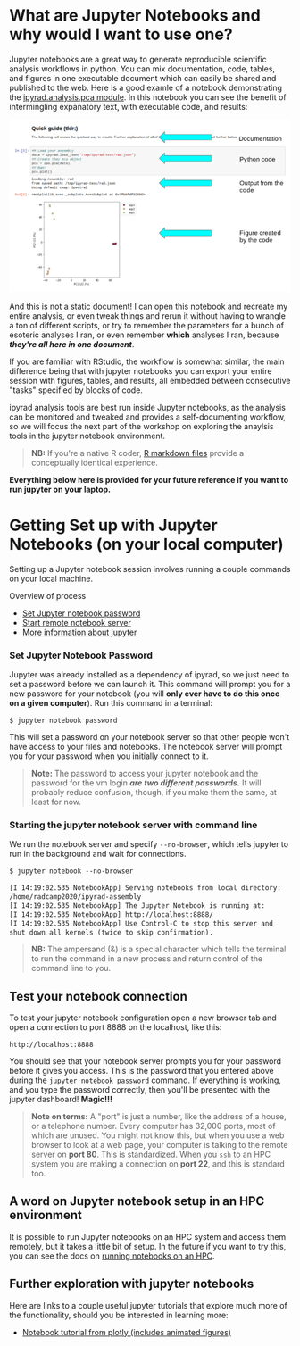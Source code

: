# What are Jupyter Notebooks and why would I want to use one?

Jupyter notebooks are a great way to generate reproducible 
scientific analysis workflows in python. You can mix documentation,
code, tables, and figures in one executable document which can easily
be shared and published to the web. Here is a good examle of a notebook
demonstrating the [ipyrad.analysis.pca module](https://nbviewer.jupyter.org/github/dereneaton/ipyrad/blob/master/tests/cookbook-PCA-pedicularis.ipynb). In this notebook you can see the benefit
of intermingling expanatory text, with executable code, and results:

![png](Jupyter_Notebook_Setup_files/Jupyter_notebook_example_page.png)

And this is not a static document! I can open this notebook and
recreate my entire analysis, or even tweak things and rerun it
without having to wrangle a ton of different scripts, or try to 
remember the parameters for a bunch of esoteric analyses I ran, or
even remember **which** analyses I ran, because ***they're all here
in one document***.

If you are familiar with RStudio, the workflow is somewhat similar, the main
difference being that with jupyter notebooks you can export your entire
session with figures, tables, and results, all embedded between consecutive
"tasks" specified by blocks of code.

ipyrad analysis tools are best run inside Jupyter notebooks, as the analysis can
be monitored and tweaked and provides a self-documenting workflow, so we will
focus the next part of the workshop on exploring the anaylsis tools in the
jupyter notebook environment.

> **NB:** If you're a native R coder, [R markdown files](https://rmarkdown.rstudio.com/)
provide a conceptually identical experience.

**Everything below here is provided for your future reference if you want
to run jupyter on your laptop.**

# Getting Set up with Jupyter Notebooks (on your local computer)
Setting up a Jupyter notebook session involves running a couple commands on your
local machine.

Overview of process
* [Set Jupyter notebook password](#set-jupyter-notebook-password)
* [Start remote notebook server](#run-notebook-server)
* [More information about jupyter](#useful-jupyter-tricks/ideas)

### Set Jupyter Notebook Password
Jupyter was already installed as a dependency of ipyrad, so we just 
need to set a password before we can launch it. This command will prompt you
for a new password for your notebook (you will **only ever have to do this once
on a given computer**). Run this command in a terminal:
```
$ jupyter notebook password
```
This will set a password on your notebook server so that other people 
won't have access to your files and notebooks. The notebook server 
will prompt you for your password when you initially connect to it.

> **Note:** The password to access your jupyter notebook and the password for
the vm login ***are two different passwords.*** It will probably reduce
confusion, though, if you make them the same, at least for now.

### Starting the jupyter notebook server with command line
We run the notebook server and specify `--no-browser`, which tells jupyter to
run in the background and wait for connections. 
```
$ jupyter notebook --no-browser
```
```
[I 14:19:02.535 NotebookApp] Serving notebooks from local directory: /home/radcamp2020/ipyrad-assembly
[I 14:19:02.535 NotebookApp] The Jupyter Notebook is running at:
[I 14:19:02.535 NotebookApp] http://localhost:8888/
[I 14:19:02.535 NotebookApp] Use Control-C to stop this server and shut down all kernels (twice to skip confirmation).
```

>**NB:** The ampersand (&) is a special character which tells the terminal to
run the command in a new process and return control of the command line to you.

## Test your notebook connection
To test your jupyter notebook configuration open a new browser tab and open a
connection to port 8888 on the localhost, like this:
```
http://localhost:8888
```
You should see that your notebook server prompts you for your password before it
gives you access. This is the password that you entered above during the
`jupyter notebook password` command. If everything is working, and you type the
password correctly, then you'll be presented with the jupyter dashboard! **Magic!!!**

> **Note on terms:** A "port" is just a number, like the address of a house, or
a telephone number. Every computer has 32,000 ports, most of which are unused.
You might not know this, but when you use a web browser to look at a web page,
your computer is talking to the remote server on **port 80**. This is
standardized. When you `ssh` to an HPC system you are making a connection on
**port 22**, and this is standard too. 

## A word on Jupyter notebook setup in an HPC environment
It is possible to run Jupyter notebooks on an HPC system and access them
remotely, but it takes a little bit of setup. In the future if you want to try
this, you can see the docs on [running notebooks on an HPC](Jupyter_Notebook_HPC.md).

## Further exploration with jupyter notebooks
Here are links to a couple useful jupyter tutorials that explore much more of
the functionality, should you be interested in learning more:

* [Notebook tutorial from plotly (includes animated figures)](https://plot.ly/python/ipython-notebook-tutorial/)
